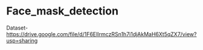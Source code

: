 # Face_mask_detection
Dataset- https://drive.google.com/file/d/1F6EIlrmczRSn1h7i1djAkMaH6Xt5qZX7/view?usp=sharing
